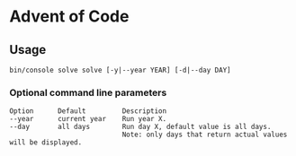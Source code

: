 # Advent of Code

## Usage
```shell
bin/console solve solve [-y|--year YEAR] [-d|--day DAY]
```

### Optional command line parameters
```text
Option      Default         Description
--year      current year    Run year X.
--day       all days        Run day X, default value is all days.
                            Note: only days that return actual values will be displayed.
```
